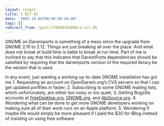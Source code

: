 ```yaml
---
layout: single
title: 3 OCT 05
date: '2005-10-04T00:00:00-04:00'
tags: []
redirect_from: /post/170889304080/3-oct-05
---
```

<p>GNOME on Darwinports is something of a mess since the upgrade from GNOME 2.10 to 2.12. Things are just breaking all over the place. And what does not break at build time is liable to break at run time. Part of me is inclined to say that this indicates that DarwinPorts dependencies should be satisfied by requiring that the darwinports version of the required library be the version that is used.</p>

<p>In any event, just wanting a working up-to-date GNOME installation has got me
1. Requesting an account on OpenDarwin.org&rsquo;s CVS servers so that I can get updated portfiles in faster,
2. Subscribing to some GNOME mailing lists, which unfortunately, are either too noisy or too quiet,
3. Getting Bugzilla accounts at <a href="http://freedesktop.org">FreeDesktop.org</a>, <a href="http://gnome.org">GNOME.org</a>, and <a href="http://abisource.org">AbiSource.org</a>.
4. Wondering what can be done to get more GNOME developers working on making sure all of their work runs on an Apple platform.
5. Wondering if maybe life would simply be more pleasant if I paid the $30 for iBlog instead of insisting on using free software.</p>
